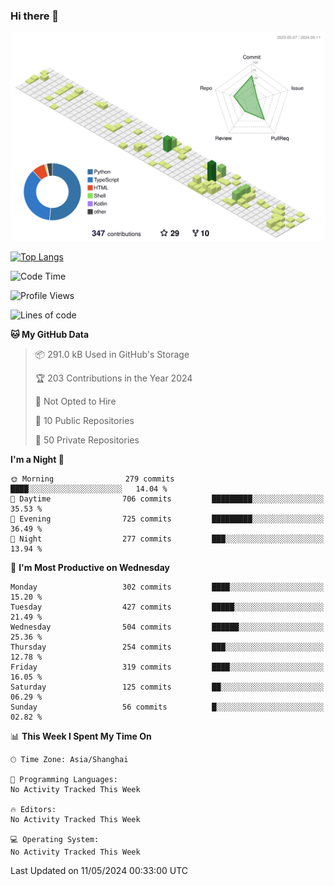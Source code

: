 ### Hi there 👋

![](./profile-3d-contrib/profile-green-animate.svg)

 

[![Top Langs](https://github-readme-stats.vercel.app/api/top-langs/?username=fly2tomato)](https://github.com/anuraghazra/github-readme-stats)


 

<!--START_SECTION:waka-->
![Code Time](http://img.shields.io/badge/Code%20Time-5%20hrs%2042%20mins-blue)

![Profile Views](http://img.shields.io/badge/Profile%20Views-15-blue)

![Lines of code](https://img.shields.io/badge/From%20Hello%20World%20I%27ve%20Written-521.7%20thousand%20lines%20of%20code-blue)

**🐱 My GitHub Data** 

> 📦 291.0 kB Used in GitHub's Storage 
 > 
> 🏆 203 Contributions in the Year 2024
 > 
> 🚫 Not Opted to Hire
 > 
> 📜 10 Public Repositories 
 > 
> 🔑 50 Private Repositories 
 > 
**I'm a Night 🦉** 

```text
🌞 Morning                279 commits         ████░░░░░░░░░░░░░░░░░░░░░   14.04 % 
🌆 Daytime                706 commits         █████████░░░░░░░░░░░░░░░░   35.53 % 
🌃 Evening                725 commits         █████████░░░░░░░░░░░░░░░░   36.49 % 
🌙 Night                  277 commits         ███░░░░░░░░░░░░░░░░░░░░░░   13.94 % 
```
📅 **I'm Most Productive on Wednesday** 

```text
Monday                   302 commits         ████░░░░░░░░░░░░░░░░░░░░░   15.20 % 
Tuesday                  427 commits         █████░░░░░░░░░░░░░░░░░░░░   21.49 % 
Wednesday                504 commits         ██████░░░░░░░░░░░░░░░░░░░   25.36 % 
Thursday                 254 commits         ███░░░░░░░░░░░░░░░░░░░░░░   12.78 % 
Friday                   319 commits         ████░░░░░░░░░░░░░░░░░░░░░   16.05 % 
Saturday                 125 commits         ██░░░░░░░░░░░░░░░░░░░░░░░   06.29 % 
Sunday                   56 commits          █░░░░░░░░░░░░░░░░░░░░░░░░   02.82 % 
```


📊 **This Week I Spent My Time On** 

```text
🕑︎ Time Zone: Asia/Shanghai

💬 Programming Languages: 
No Activity Tracked This Week

🔥 Editors: 
No Activity Tracked This Week

💻 Operating System: 
No Activity Tracked This Week
```


 Last Updated on 11/05/2024 00:33:00 UTC
<!--END_SECTION:waka-->
